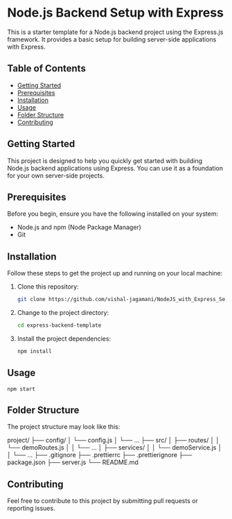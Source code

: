 # Node.js Backend Setup with Express

This is a starter template for a Node.js backend project using the Express.js framework. It provides a basic setup for building server-side applications with Express.

## Table of Contents

-   [Getting Started](#getting-started)
-   [Prerequisites](#prerequisites)
-   [Installation](#installation)
-   [Usage](#usage)
-   [Folder Structure](#folder-structure)
-   [Contributing](#contributing)

## Getting Started

This project is designed to help you quickly get started with building Node.js backend applications using Express. You can use it as a foundation for your own server-side projects.

## Prerequisites

Before you begin, ensure you have the following installed on your system:

-   Node.js and npm (Node Package Manager)
-   Git

## Installation

Follow these steps to get the project up and running on your local machine:

1. Clone this repository:
    ```bash
    git clone https://github.com/vishal-jagamani/NodeJS_with_Express_Setup.git
    ```
2. Change to the project directory:

    ```bash
    cd express-backend-template
    ```

3. Install the project dependencies:

    ```bash
    npm install
    ```

## Usage

    npm start

## Folder Structure

The project structure may look like this:

project/
├── config/
│ └── config.js
│ └── ...
├── src/
│ ├── routes/
│ │ └── demoRoutes.js
│ │ └── ...
│ ├── services/
│ │ └── demoService.js
│ │ └── ...
├── .gitignore
├── .prettierrc
├── .prettierignore
├── package.json
├── server.js
└── README.md

## Contributing

Feel free to contribute to this project by submitting pull requests or reporting issues.
